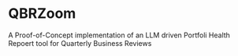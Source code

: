 # QBRZoom
A Proof-of-Concept implementation of an LLM driven Portfoli Health Repoert tool for Quarterly Business Reviews

